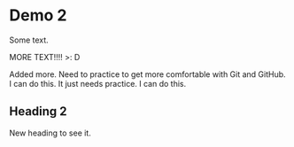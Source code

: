 # Demo 2

Some text.

 MORE TEXT!!!! >: D

 Added more. Need to practice to get more comfortable with Git and GitHub.
 I can do this. It just needs practice. I can do this.

 ## Heading 2 ##
 New heading to see it.